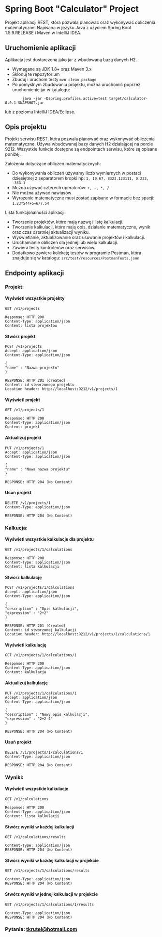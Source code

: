 # Spring Boot "Calculator" Project

Projekt aplikacji REST, która pozwala planować oraz wykonywać obliczenia matematyczne.
Napisana w języku Java z użyciem Spring Boot 1.5.9.RELEASE i Maven w IntelliJ IDEA.

## Uruchomienie aplikacji 

Aplikacja jest dostarczona jako jar z wbudowaną bazą danych H2. 

* Wymagane są JDK 1.8+ oraz Maven 3.x
* Sklonuj te repozytorium
* Zbuduj i uruchom testy ```mvn clean package```
* Po pomyślnym zbudowaniu projektu, można uruchomić poprzez uruchomienie jar w katalogu:
```
        java -jar -Dspring.profiles.active=test target/calculator-0.0.1-SNAPSHOT.jar
```
lub z poziomu IntelliJ IDEA/Eclipse.

## Opis projektu

Projekt serwisu REST, która pozwala planować oraz wykonywać obliczenia matematyczne. Używa wbudowanej bazy danych H2 działającej na porcie 9212.
Wszystkie funkcje dostępne są endpointach serwisu, które są opisane poniżej.

Założenia dotyczące obliczeń matematycznych:

* Do wykonywania obliczeń używamy liczb wymiernych w postaci dzięsiętnej z separatorem kropki np: ``` 1, 19.67, 8323.123111, 0.233, -333.1 ```
* Można używać czterech operatorów: ``` +, -, *, / ```
* Nie można używać nawiasów
* Wyrażenie matematyczne musi zostać zapisane w formacie bez spacji: ``` 1.23*544+5+6/7.54 ```

Lista funkcjonalności aplikacji:

* Tworzenie projektów, które mają nazwę i listę kalkulacji.
* Tworzenie kalkulacji, które mają opis, działanie matematyczne, wynik oraz czas ostatniej aktualizacji wyniku.
* Wyświetlanie, aktualizowanie oraz usuwanie projektów i kalkulacji.
* Uruchamianie obliczeń dla jednej lub wielu kalkulacji.
* Zawiera testy kontrolerów oraz serwisów.
* Dodatkowo zawiera kolekcję testów w programie Postman, która znajduje się w katalogu: ``` src/test/resources/PostmanTests.json ```

## Endpointy aplikacji

### Projekt:

#### Wyświetl wszystkie projekty

```
GET /v1/projects

Response: HTTP 200
Content-Type: application/json
Content: lista projektów
```

#### Stwórz projekt

```
POST /v1/projects
Accept: application/json
Content-Type: application/json

{
"name" : "Nazwa projektu"
}

RESPONSE: HTTP 201 (Created)
Content: id stworzonego projektu
Location header: http://localhost:9212/v1/projects/1
```

#### Wyświetl projekt

```
GET /v1/projects/1

Response: HTTP 200
Content-Type: application/json
Content: projekt
```

#### Aktualizuj projekt

```
PUT /v1/projects/1
Accept: application/json
Content-Type: application/json

{
"name" : "Nowa nazwa projektu"
}

RESPONSE: HTTP 204 (No Content)
```

#### Usuń projekt

```
DELETE /v1/projects/1
Content-Type: application/json

RESPONSE: HTTP 204 (No Content)
```

### Kalkucja:

#### Wyświetl wszystkie kalkulacje dla projektu

```
GET /v1/projects/1/calculations

Response: HTTP 200
Content-Type: application/json
Content: lista kalkulacji
```

#### Stwórz kalkulację

```
POST /v1/projects/1/calculations
Accept: application/json
Content-Type: application/json

{
"description" : "Opis kalkulacji",
"expression" : "2+2"
}

RESPONSE: HTTP 201 (Created)
Content: id stworzonej kalkulacji
Location header: http://localhost:9212/v1/projects/1/calculations/1
```

#### Wyświetl kalkulację

```
GET /v1/projects/1/calculations/1

Response: HTTP 200
Content-Type: application/json
Content: kalkulacja
```

#### Aktualizuj kalkulację

```
PUT /v1/projects/1/calculations/1
Accept: application/json
Content-Type: application/json

{
"description" : "Nowy opis kalkulacji",
"expression" : "2+2-4"
}

RESPONSE: HTTP 204 (No Content)
```

#### Usuń projekt

```
DELETE /v1/projects/1/calculations/1
Content-Type: application/json

RESPONSE: HTTP 204 (No Content)
```

### Wyniki:

#### Wyświetl wszystkie kalkulacje

```
GET /v1/calculations

Response: HTTP 200
Content-Type: application/json
Content: lista kalkulacji
```

#### Stwórz wyniki w każdej kalkulacji

```
GET /v1/calculations/results

Content-Type: application/json
RESPONSE: HTTP 204 (No Content)
```

#### Stwórz wyniki w każdej kalkulacji w projekcie

```
GET /v1/projects/1/calculations/results

Content-Type: application/json
RESPONSE: HTTP 204 (No Content)
```

#### Stwórz wyniki w jednej kalkulacji w projekcie

```
GET /v1/projects/1/calculations/1/results

Content-Type: application/json
RESPONSE: HTTP 204 (No Content)
```

### Pytania: tkrutel@hotmail.com





